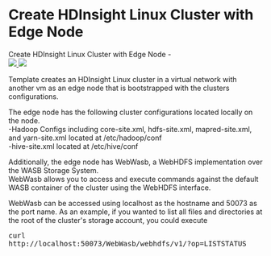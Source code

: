 # Create HDInsight Linux Cluster with Edge Node

Create HDInsight Linux Cluster with Edge Node -<br>
<a href="https://portal.azure.com/#create/Microsoft.Template/uri/https%3A%2F%2Fraw.githubusercontent.com%2FAzure%2Fazure-quickstart-templates%2Fmaster%2Fhdinsight-linux-with-edge-node%2Fazuredeploy.json" target="_blank">
    <img src="http://azuredeploy.net/deploybutton.png"/>
</a>
<a href="http://armviz.io/#/?load=https%3A%2F%2Fraw.githubusercontent.com%2FAzure%2Fazure-quickstart-templates%2Fmaster%2Fhdinsight-linux-with-edge-node%2Fazuredeploy.json" target="_blank">
    <img src="http://armviz.io/visualizebutton.png"/>
</a>

Template creates an HDInsight Linux cluster in a virtual network with another vm as an edge node that is bootstrapped with the clusters configurations.

The edge node has the following cluster configurations located locally on the node.<br />
-Hadoop Configs including core-site.xml, hdfs-site.xml, mapred-site.xml, and yarn-site.xml located at /etc/hadoop/conf <br />
-hive-site.xml located at /etc/hive/conf

Additionally, the edge node has WebWasb, a WebHDFS implementation over the WASB Storage System. <br />
WebWasb allows you to access and execute commands against the default WASB container of the cluster using the WebHDFS interface.<br />


WebWasb can be accessed using localhost as the hostname and 50073 as the port name.
As an example, if you wanted to list all files and directories at the root of the cluster's storage account, you could execute <pre>curl http://localhost:50073/WebWasb/webhdfs/v1/?op=LISTSTATUS</pre>
